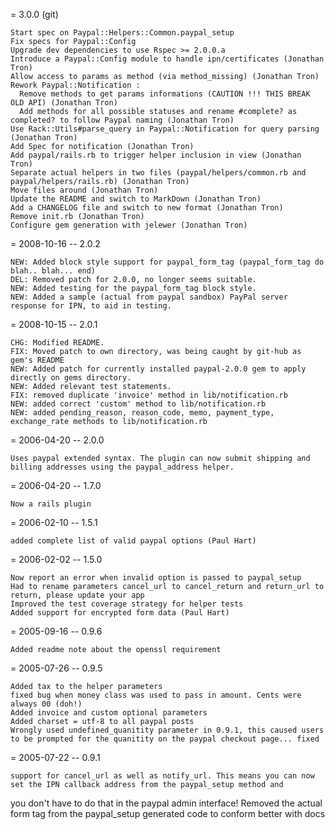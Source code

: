 = 3.0.0 (git)

    Start spec on Paypal::Helpers::Common.paypal_setup
    Fix specs for Paypal::Config
    Upgrade dev dependencies to use Rspec >= 2.0.0.a
    Introduce a Paypal::Config module to handle ipn/certificates (Jonathan Tron)
    Allow access to params as method (via method_missing) (Jonathan Tron)
    Rework Paypal::Notification :
      Remove methods to get params informations (CAUTION !!! THIS BREAK OLD API) (Jonathan Tron)
      Add methods for all possible statuses and rename #complete? as completed? to follow Paypal naming (Jonathan Tron)
    Use Rack::Utils#parse_query in Paypal::Notification for query parsing (Jonathan Tron)
    Add Spec for notification (Jonathan Tron)
    Add paypal/rails.rb to trigger helper inclusion in view (Jonathan Tron)
    Separate actual helpers in two files (paypal/helpers/common.rb and paypal/helpers/rails.rb) (Jonathan Tron)
    Move files around (Jonathan Tron)
    Update the README and switch to MarkDown (Jonathan Tron)
    Add a CHANGELOG file and switch to new format (Jonathan Tron)
    Remove init.rb (Jonathan Tron)
    Configure gem generation with jelewer (Jonathan Tron)

= 2008-10-16 -- 2.0.2

    NEW: Added block style support for paypal_form_tag (paypal_form_tag do blah.. blah... end)
    DEL: Removed patch for 2.0.0, no longer seems suitable.
    NEW: Added testing for the paypal_form_tag block style.
    NEW: Added a sample (actual from paypal sandbox) PayPal server response for IPN, to aid in testing.

= 2008-10-15 -- 2.0.1

    CHG: Modified README.
    FIX: Moved patch to own directory, was being caught by git-hub as gem's README
    NEW: Added patch for currently installed paypal-2.0.0 gem to apply directly on gems directory.
    NEW: Added relevant test statements.
    FIX: removed duplicate 'invoice' method in lib/notification.rb
    NEW: added correct 'custom' method to lib/notification.rb
    NEW: added pending_reason, reason_code, memo, payment_type, exchange_rate methods to lib/notification.rb

= 2006-04-20 -- 2.0.0

    Uses paypal extended syntax. The plugin can now submit shipping and billing addresses using the paypal_address helper.

= 2006-04-20 -- 1.7.0 

    Now a rails plugin

= 2006-02-10 -- 1.5.1

    added complete list of valid paypal options (Paul Hart)

= 2006-02-02 -- 1.5.0

    Now report an error when invalid option is passed to paypal_setup
    Had to rename parameters cancel_url to cancel_return and return_url to return, please update your app
    Improved the test coverage strategy for helper tests
    Added support for encrypted form data (Paul Hart)

= 2005-09-16 -- 0.9.6

    Added readme note about the openssl requirement

= 2005-07-26 -- 0.9.5

    Added tax to the helper parameters
    fixed bug when money class was used to pass in amount. Cents were always 00 (doh!)
    Added invoice and custom optional parameters
    Added charset = utf-8 to all paypal posts
    Wrongly used undefined_quanitity parameter in 0.9.1, this caused users to be prompted for the quanitity on the paypal checkout page... fixed

= 2005-07-22 -- 0.9.1

    support for cancel_url as well as notify_url. This means you can now set the IPN callback address from the paypal_setup method and 
  you don't have to do that in the paypal admin interface!
    Removed the actual form tag from the paypal_setup generated code to conform better with docs 
